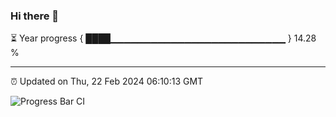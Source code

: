 ### Hi there 👋

⏳ Year progress { ████▁▁▁▁▁▁▁▁▁▁▁▁▁▁▁▁▁▁▁▁▁▁▁▁▁▁ } 14.28 %

---

⏰ Updated on Thu, 22 Feb 2024 06:10:13 GMT

![Progress Bar CI](https://github.com/Shyam-Makwana/GitHub-Actions-Demo/workflows/Progress%20Bar%20CI/badge.svg)
